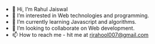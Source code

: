 - 👋 Hi, I’m Rahul Jaiswal
- 👀 I’m interested in Web technologies and programming.
- 🌱 I’m currently learning Javascript and algorithms.
- 💞️ I’m looking to collaborate on Web development.
- 📫 How to reach me - hit me at rjrahool007@gmail.com



